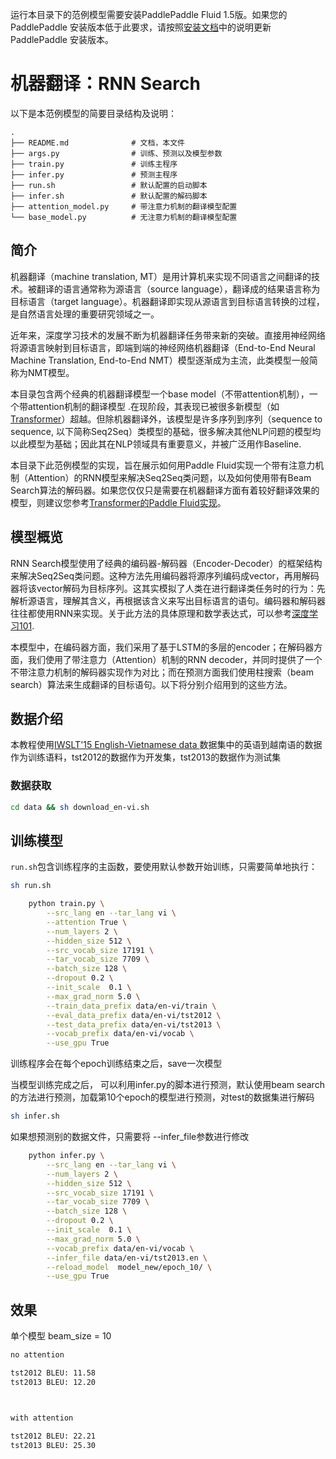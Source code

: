 运行本目录下的范例模型需要安装PaddlePaddle Fluid 1.5版。如果您的 PaddlePaddle 安装版本低于此要求，请按照[安装文档](https://www.paddlepaddle.org.cn/#quick-start)中的说明更新 PaddlePaddle 安装版本。

# 机器翻译：RNN Search

以下是本范例模型的简要目录结构及说明：

```text
.
├── README.md              # 文档，本文件
├── args.py                # 训练、预测以及模型参数
├── train.py               # 训练主程序
├── infer.py               # 预测主程序
├── run.sh                 # 默认配置的启动脚本
├── infer.sh               # 默认配置的解码脚本
├── attention_model.py     # 带注意力机制的翻译模型配置
└── base_model.py          # 无注意力机制的翻译模型配置

```

## 简介
机器翻译（machine translation, MT）是用计算机来实现不同语言之间翻译的技术。被翻译的语言通常称为源语言（source language），翻译成的结果语言称为目标语言（target language）。机器翻译即实现从源语言到目标语言转换的过程，是自然语言处理的重要研究领域之一。

近年来，深度学习技术的发展不断为机器翻译任务带来新的突破。直接用神经网络将源语言映射到目标语言，即端到端的神经网络机器翻译（End-to-End Neural Machine Translation, End-to-End NMT）模型逐渐成为主流，此类模型一般简称为NMT模型。

本目录包含两个经典的机器翻译模型一个base model（不带attention机制），一个带attention机制的翻译模型 .在现阶段，其表现已被很多新模型（如[Transformer](https://arxiv.org/abs/1706.03762)）超越。但除机器翻译外，该模型是许多序列到序列（sequence to sequence, 以下简称Seq2Seq）类模型的基础，很多解决其他NLP问题的模型均以此模型为基础；因此其在NLP领域具有重要意义，并被广泛用作Baseline.

本目录下此范例模型的实现，旨在展示如何用Paddle Fluid实现一个带有注意力机制（Attention）的RNN模型来解决Seq2Seq类问题，以及如何使用带有Beam Search算法的解码器。如果您仅仅只是需要在机器翻译方面有着较好翻译效果的模型，则建议您参考[Transformer的Paddle Fluid实现](https://github.com/PaddlePaddle/models/tree/develop/fluid/neural_machine_translation/transformer)。

## 模型概览
RNN Search模型使用了经典的编码器-解码器（Encoder-Decoder）的框架结构来解决Seq2Seq类问题。这种方法先用编码器将源序列编码成vector，再用解码器将该vector解码为目标序列。这其实模拟了人类在进行翻译类任务时的行为：先解析源语言，理解其含义，再根据该含义来写出目标语言的语句。编码器和解码器往往都使用RNN来实现。关于此方法的具体原理和数学表达式，可以参考[深度学习101](http://paddlepaddle.org/documentation/docs/zh/1.2/beginners_guide/basics/machine_translation/index.html).

本模型中，在编码器方面，我们采用了基于LSTM的多层的encoder；在解码器方面，我们使用了带注意力（Attention）机制的RNN decoder，并同时提供了一个不带注意力机制的解码器实现作为对比；而在预测方面我们使用柱搜索（beam search）算法来生成翻译的目标语句。以下将分别介绍用到的这些方法。

## 数据介绍

本教程使用[IWSLT'15 English-Vietnamese data ](https://nlp.stanford.edu/projects/nmt/)数据集中的英语到越南语的数据作为训练语料，tst2012的数据作为开发集，tst2013的数据作为测试集

### 数据获取
```sh
cd data && sh download_en-vi.sh
```


## 训练模型

`run.sh`包含训练程序的主函数，要使用默认参数开始训练，只需要简单地执行：
```sh
sh run.sh
```

```sh
	python train.py \
        --src_lang en --tar_lang vi \
        --attention True \
        --num_layers 2 \
        --hidden_size 512 \
        --src_vocab_size 17191 \
        --tar_vocab_size 7709 \
        --batch_size 128 \
        --dropout 0.2 \
        --init_scale  0.1 \
        --max_grad_norm 5.0 \
        --train_data_prefix data/en-vi/train \
        --eval_data_prefix data/en-vi/tst2012 \
        --test_data_prefix data/en-vi/tst2013 \
        --vocab_prefix data/en-vi/vocab \
        --use_gpu True

```


训练程序会在每个epoch训练结束之后，save一次模型

当模型训练完成之后， 可以利用infer.py的脚本进行预测，默认使用beam search的方法进行预测，加载第10个epoch的模型进行预测，对test的数据集进行解码
```sh
sh infer.sh
```
如果想预测别的数据文件，只需要将 --infer_file参数进行修改

```sh
	python infer.py \
        --src_lang en --tar_lang vi \
        --num_layers 2 \
        --hidden_size 512 \
        --src_vocab_size 17191 \
        --tar_vocab_size 7709 \
        --batch_size 128 \
        --dropout 0.2 \
        --init_scale  0.1 \
        --max_grad_norm 5.0 \
        --vocab_prefix data/en-vi/vocab \
        --infer_file data/en-vi/tst2013.en \
        --reload_model  model_new/epoch_10/ \
        --use_gpu True

```

## 效果

单个模型 beam_size = 10

```sh
no attention

tst2012 BLEU: 11.58
tst2013 BLEU: 12.20



with attention

tst2012 BLEU: 22.21
tst2013 BLEU: 25.30
```
